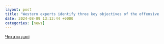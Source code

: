 ```yaml
---
layout: post
title: "Western experts identify three key objectives of the offensive of the Armed Forces in Kurshchyna"
date: 2024-08-09 13:13:44 +0000
categories: [news]
---
```


[Читати далі](https://news.online.ua/en/western-experts-identify-three-key-objectives-of-the-offensive-of-the-armed-forces-in-kurshchyna-883120/)
